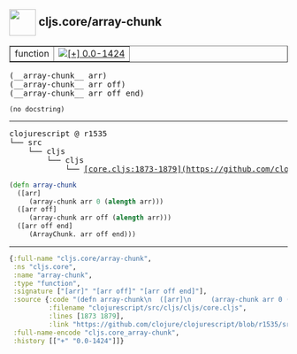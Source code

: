 ## <img width="48px" valign="middle" src="http://i.imgur.com/Hi20huC.png"> cljs.core/array-chunk

 <table border="1">
<tr>
<td>function</td>
<td><a href="https://github.com/cljsinfo/api-refs/tree/0.0-1424"><img valign="middle" alt="[+] 0.0-1424" src="https://img.shields.io/badge/+-0.0--1424-lightgrey.svg"></a> </td>
</tr>
</table>

 <samp>
(__array-chunk__ arr)<br>
(__array-chunk__ arr off)<br>
(__array-chunk__ arr off end)<br>
</samp>

```
(no docstring)
```

---

 <pre>
clojurescript @ r1535
└── src
    └── cljs
        └── cljs
            └── <ins>[core.cljs:1873-1879](https://github.com/clojure/clojurescript/blob/r1535/src/cljs/cljs/core.cljs#L1873-L1879)</ins>
</pre>

```clj
(defn array-chunk
  ([arr]
     (array-chunk arr 0 (alength arr)))
  ([arr off]
     (array-chunk arr off (alength arr)))
  ([arr off end]
     (ArrayChunk. arr off end)))
```


---

```clj
{:full-name "cljs.core/array-chunk",
 :ns "cljs.core",
 :name "array-chunk",
 :type "function",
 :signature ["[arr]" "[arr off]" "[arr off end]"],
 :source {:code "(defn array-chunk\n  ([arr]\n     (array-chunk arr 0 (alength arr)))\n  ([arr off]\n     (array-chunk arr off (alength arr)))\n  ([arr off end]\n     (ArrayChunk. arr off end)))",
          :filename "clojurescript/src/cljs/cljs/core.cljs",
          :lines [1873 1879],
          :link "https://github.com/clojure/clojurescript/blob/r1535/src/cljs/cljs/core.cljs#L1873-L1879"},
 :full-name-encode "cljs.core_array-chunk",
 :history [["+" "0.0-1424"]]}

```
